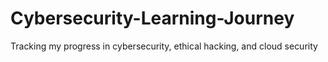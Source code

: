 # Cybersecurity-Learning-Journey
Tracking my progress in cybersecurity, ethical hacking, and cloud security
